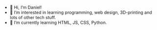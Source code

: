 - 👋 Hi, I’m Daniel!
- 👀 I’m interested in learning programming, web design, 3D-printing and lots of other tech stuff.
- 🌱 I’m currently learning HTML, JS, CSS, Python.

<!---
Danster2020/Danster2020 is a ✨ special ✨ repository because its `README.md` (this file) appears on your GitHub profile.
You can click the Preview link to take a look at your changes.
--->
